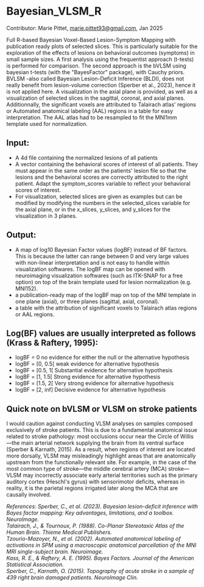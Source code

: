 # Bayesian_VLSM_R
Contributor: Marie Pittet, marie.pittet93@gmail.com, Jan 2025

Full R-based Bayesian Voxel-Based Lesion-Symptom Mapping with publication ready plots of selected slices. This is particularly suitable for the exploration of the effects of lesions on behavioral outcomes (symptoms) in small sample sizes. 
A first analysis using the frequentist approach (t-tests) is performed for comparison. The second approach is the bVLSM using bayesian t-tests (with the "BayesFactor" package), with Cauchy priors. BVLSM -also called Bayesian Lesion-Deficit Inference (BLDI), does not really benefit from lesion-volume correction (Sperber et al., 2023), hence it is not applied here. A visualization in the axial plane is provided, as well as a visualization of selected slices in the sagittal, coronal, and axial planes. Additionnally, the significant voxels are attributed to Talairach atlas' regions or Automated anatomical labeling (AAL) regions in a table for easy interpretation. The AAL atlas had to be resampled to fit the MNI1mm template used for normalization.

## Input: 
- A 4d file containing the normalized lesions of all patients
- A vector containing the behavioral scores of interest of all patients. They must appear in the same order as the patients' lesion file so that the lesions and the behavioral scores are correctly attributed to the right patient. Adapt the symptom_scores variable to reflect your behavioral scores of interest.
- For visualization, selected slices are given as examples but can be modified by modifying the numbers in the selected_slices variable for the axial plane, or in the x_slices, y_slices, and y_slices for the visualization in 3 planes. 

## Output:
- A map of log10 Bayesian Factor values (logBF) instead of BF factors. This is because the latter can range between 0 and very large values with non-linear interpretation and is not easy to handle within visualization softwares. The logBF map can be opened with neuroimaging visualization softwares (such as ITK-SNAP for a free option) on top of the brain template used for lesion normalization (e.g. MNI152).
- a publication-ready map of the logBF map on top of the MNI template in one plane (axial), or three planes (sagittal, axial, coronal).
- a table with the attribution of significant voxels to Talairach atlas regions or AAL regions.

 
 
 ## Log(BF) values are usually interpreted as follows (Krass & Raftery, 1995):
- logBF = 0                no evidence for either the null or the alternative hypothesis
- logBF = [0, 0.5[         weak evidence for alternative hypothesis
- logBF = [0.5, 1[         Substantial evidence for alternative hypothesis
- logBF = [1, 1.5[         Strong evidence for alternative hypothesis
- logBF = [1.5, 2[         Very strong evidence for alternative hypothesis
- logBF = [2, inf]         Decisive evidence for alternative hypothesis

 ## Quick note on bVLSM or VLSM on stroke patients
I would caution against conducting VLSM analyses on samples composed exclusively of stroke patients. This is due to a fundamental anatomical issue related to stroke pathology: most occlusions occur near the Circle of Willis—the main arterial network supplying the brain from its ventral surface (Sperber & Karnath, 2015). As a result, when regions of interest are located more dorsally, VLSM may misleadingly highlight areas that are anatomically upstream from the functionally relevant site. For example, in the case of the most common type of stroke—the middle cerebral artery (MCA) stroke—VLSM may incorrectly associate early arterial territories such as the primary auditory cortex (Heschl's gyrus) with sensorimotor deficits, whereas in reality, it is the parietal regions irrigated later along the MCA that are causally involved. 



_References:
Sperber, C., et al. (2023). Bayesian lesion-deficit inference with Bayes factor mapping: Key advantages, limitations, and a toolbox. NeuroImage. \
Talairach, J., & Tournoux, P. (1988). Co-Planar Stereotaxic Atlas of the Human Brain. Thieme Medical Publishers.\
Tzourio-Mazoyer, N., et al. (2002). Automated anatomical labeling of activations in SPM using a macroscopic anatomical parcellation of the MNI MRI single-subject brain. Neuroimage.\
Kass, R. E., & Raftery, A. E. (1995). Bayes Factors. Journal of the American Statistical Association.\
Sperber, C., Karnath, O. (2015). Topography of acute stroke in a sample of 439 right brain damaged patients. NeuroImage Clin._

